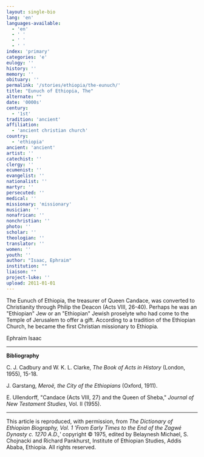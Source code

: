 ```yaml
---
layout: single-bio
lang: 'en'
languages-available:
  - 'en'
  - ' '
  - ' '
  - ' '
index: 'primary'
categories: 'e'
eulogy: ''
history: ''
memory: ''
obituary: ''
permalink: '/stories/ethiopia/the-eunuch/'
title: "Eunuch of Ethiopia, The"
alternate: ""
date: '0000s'
century:
  - '1st'
tradition: 'ancient'
affiliation:
  - 'ancient christian church'
country:
  - 'ethiopia'
ancient: 'ancient'
artist: ''
catechist: ''
clergy: ''
ecumenist: ''
evangelist: ''
nationalist: ''
martyr: ''
persecuted: ''
medical: ''
missionary: 'missionary'
musician: ''
nonafrican: ''
nonchristian: ''
photo: ''
scholar: ''
theologian: ''
translator: ''
women: ''
youth: ''
author: "Isaac, Ephraim"
institution: ""
liaison: ""
project-luke: ''
upload: 2011-01-01
---
```




The Eunuch of Ethiopia, the treasurer of Queen Candace, was converted to Christianity through Philip the Deacon (Acts VIII, 26-40). Perhaps he was an "Ethiopian" Jew or an "Ethiopian" Jewish proselyte who had come to the Temple of Jerusalem to offer a gift. According to a tradition of the Ethiopian Church, he became the first Christian missionary to Ethiopia.

Ephraim Isaac

---

**Bibliography**

C. J. Cadbury and W. K. L. Clarke, *The Book of Acts in History* (London, 1955), 15-18.

J. Garstang, *Meroë, the City of the Ethiopians* (Oxford, 1911).

E. Ullendorff, "Candace (Acts VIII, 27) and the Queen of Sheba," *Journal of New Testament Studies*, Vol. II (1955).

---

This article is reproduced, with permission, from *The Dictionary of Ethiopian Biography, Vol. 1 'From Early Times to the End of the Zagwé Dynasty c. 1270 A.D.,'* copyright &copy; 1975, edited by Belaynesh Michael, S. Chojnacki and Richard Pankhurst, Institute of Ethiopian Studies, Addis Ababa, Ethiopia.  All rights reserved.

